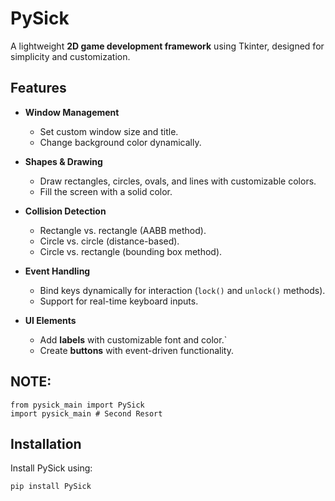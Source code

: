 # PySick 
A lightweight **2D game development framework** using Tkinter, designed for simplicity and customization.

## Features 
- **Window Management**
  - Set custom window size and title.
  - Change background color dynamically.

- **Shapes & Drawing**
  - Draw rectangles, circles, ovals, and lines with customizable colors.
  - Fill the screen with a solid color.

- **Collision Detection**
  - Rectangle vs. rectangle (AABB method).
  - Circle vs. circle (distance-based).
  - Circle vs. rectangle (bounding box method).

- **Event Handling**
  - Bind keys dynamically for interaction (`lock()` and `unlock()` methods).
  - Support for real-time keyboard inputs.

- **UI Elements**
  - Add **labels** with customizable font and color.`
  - Create **buttons** with event-driven functionality.
## NOTE:
  ```
  from pysick_main import PySick
  import pysick_main # Second Resort
  ```
## Installation 
Install PySick using:
```sh
pip install PySick